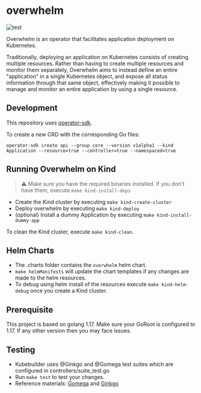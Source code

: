 # overwhelm
![test](https://github.com/ExpediaGroup/overwhelm/workflows/test/badge.svg?branch=master)

Overwhelm is an operator that facilitates application deployment on Kubernetes.

Traditionally, deploying an application on Kubernetes consists of creating multiple resources.
Rather than having to create multiple resources and monitor them separately, Overwhelm aims to
instead define an entire "application" in a single Kubernetes object, and expose all status
information through that same object, effectively making it possible to manage and monitor an
entire application by using a single resource.


## Development 
This repository uses [operator-sdk](https://sdk.operatorframework.io/docs/building-operators/golang/quickstart/).

To create a new CRD with the corresponding Go files:
```console
operator-sdk create api --group core --version v1alpha1 --kind Application --resource=true --controller=true --namespaced=true
```

## Running Overwhelm on Kind
> ⚠ Make sure you have the required binaries installed. If you don't have them, execute `make kind-install-deps`
- Create the Kind cluster by executing `make kind-create-cluster`
- Deploy overwhelm by executing `make kind-deploy`
- (optional) Install a dummy Application by executing `make kind-install-dummy-app`


To clean the Kind cluster, execute `make kind-clean`.

## Helm Charts
- The .charts folder contains the `overwhelm` helm chart.
- `make helmManifests` will update the chart templates if any changes are made to the helm resources. 
- To debug using helm install of the resources execute `make kind-helm-debug` once you create a Kind cluster.


## Prerequisite
This project is based on golang 1.17. Make sure your GoRoot is configured to 1.17. If any other version then you may face issues.


## Testing
* Kubebuilder uses @Ginkgo and @Gomega test suites which are configured in controllers/suite_test.go
* Run `make test` to test your changes. 
* Reference materials: [Gomega](https://onsi.github.io/gomega/) and [Ginkgo](https://onsi.github.io/ginkgo/)


